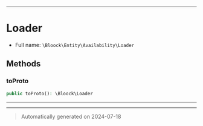 ***

# Loader





* Full name: `\Bloock\Entity\Availability\Loader`



## Methods


### toProto



```php
public toProto(): \Bloock\Loader
```












***


***
> Automatically generated on 2024-07-18
